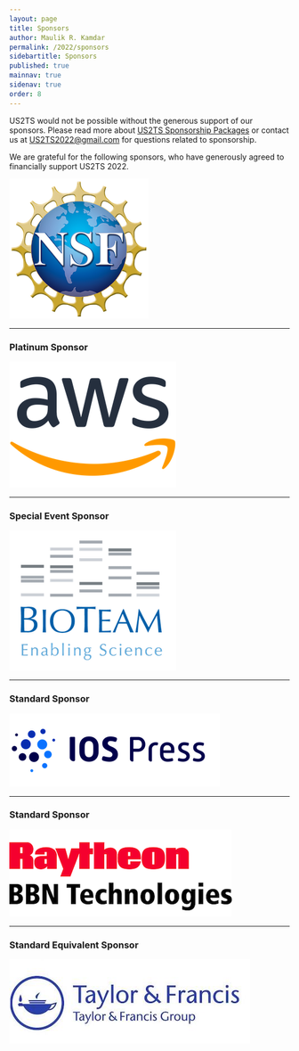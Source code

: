 ```yaml
---
layout: page
title: Sponsors
author: Maulik R. Kamdar
permalink: /2022/sponsors
sidebartitle: Sponsors
published: true
mainnav: true
sidenav: true
order: 8
---
```


US2TS would not be possible without the generous support of our sponsors. Please read more about [US2TS Sponsorship Packages](https://us2ts.org/2022/sponsor_packages) or contact us at [US2TS2022@gmail.com](mailto:US2TS2022@gmail.com) for questions related to sponsorship.

We are grateful for the following sponsors, who have generously agreed to financially support US2TS 2022.

[![National Science Foundation](/2022/images/sponsor-nsf.png)](https://www.nsf.gov)

---

### **Platinum Sponsor**

[![Amazon](/2022/images/sponsor-amazon.png)](https://aws.amazon.com)

---

### **Special Event Sponsor**

[![BioTeam](/2022/images/sponsor-bioteam.png)](https://bioteam.net)

---

### **Standard Sponsor**

[![ios press](/2022/images/sponsor-iosPress.png)](https://www.iospress.com)

---

### **Standard Sponsor**

[![Raytheon BBN](/2022/images/sponsor-raytheon.png)](https://www.raytheon.com/ourcompany/bbn)


---


### **Standard Equivalent Sponsor**

[![Taylor-Francis](/2022/images/sponsor-taylorFrancis.jpg)](https://www.tandfonline.com)
